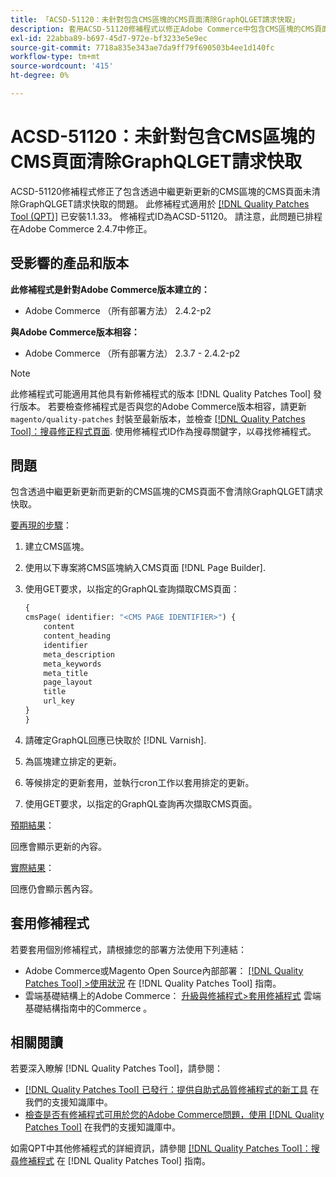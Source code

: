 ```yaml
---
title: 「ACSD-51120：未針對包含CMS區塊的CMS頁面清除GraphQLGET請求快取」
description: 套用ACSD-51120修補程式以修正Adobe Commerce中包含CMS區塊的CMS頁面未清除GraphQLGET要求快取的問題。
exl-id: 22abba89-b697-45d7-972e-bf3233e5e9ec
source-git-commit: 7718a835e343ae7da9ff79f690503b4ee1d140fc
workflow-type: tm+mt
source-wordcount: '415'
ht-degree: 0%

---
```


# ACSD-51120：未針對包含CMS區塊的CMS頁面清除GraphQLGET請求快取

ACSD-51120修補程式修正了包含透過中繼更新更新的CMS區塊的CMS頁面未清除GraphQLGET請求快取的問題。 此修補程式適用於 [[!DNL Quality Patches Tool (QPT)]](/help/announcements/adobe-commerce-announcements/magento-quality-patches-released-new-tool-to-self-serve-quality-patches.md) 已安裝1.1.33。 修補程式ID為ACSD-51120。 請注意，此問題已排程在Adobe Commerce 2.4.7中修正。

## 受影響的產品和版本

**此修補程式是針對Adobe Commerce版本建立的：**

* Adobe Commerce （所有部署方法） 2.4.2-p2

**與Adobe Commerce版本相容：**

* Adobe Commerce （所有部署方法） 2.3.7 - 2.4.2-p2

>[!NOTE]
>
>此修補程式可能適用其他具有新修補程式的版本 [!DNL Quality Patches Tool] 發行版本。 若要檢查修補程式是否與您的Adobe Commerce版本相容，請更新 `magento/quality-patches` 封裝至最新版本，並檢查 [[!DNL Quality Patches Tool]：搜尋修正程式頁面](https://experienceleague.adobe.com/tools/commerce-quality-patches/index.html). 使用修補程式ID作為搜尋關鍵字，以尋找修補程式。

## 問題

包含透過中繼更新更新而更新的CMS區塊的CMS頁面不會清除GraphQLGET請求快取。

<u>要再現的步驟</u>：

1. 建立CMS區塊。
1. 使用以下專案將CMS區塊納入CMS頁面 [!DNL Page Builder].
1. 使用GET要求，以指定的GraphQL查詢擷取CMS頁面：

   ```GraphQL
   {
   cmsPage( identifier: "<CMS PAGE IDENTIFIER>") {
       content
       content_heading
       identifier
       meta_description
       meta_keywords
       meta_title
       page_layout
       title
       url_key
   }
   }
   ```

1. 請確定GraphQL回應已快取於 [!DNL Varnish].
1. 為區塊建立排定的更新。
1. 等候排定的更新套用，並執行cron工作以套用排定的更新。
1. 使用GET要求，以指定的GraphQL查詢再次擷取CMS頁面。

<u>預期結果</u>：

回應會顯示更新的內容。

<u>實際結果</u>：

回應仍會顯示舊內容。

## 套用修補程式

若要套用個別修補程式，請根據您的部署方法使用下列連結：

* Adobe Commerce或Magento Open Source內部部署： [[!DNL Quality Patches Tool] >使用狀況](https://experienceleague.adobe.com/docs/commerce-operations/tools/quality-patches-tool/usage.html) 在 [!DNL Quality Patches Tool] 指南。
* 雲端基礎結構上的Adobe Commerce： [升級與修補程式>套用修補程式](https://experienceleague.adobe.com/docs/commerce-cloud-service/user-guide/develop/upgrade/apply-patches.html) 雲端基礎結構指南中的Commerce 。


## 相關閱讀

若要深入瞭解 [!DNL Quality Patches Tool]，請參閱：

* [[!DNL Quality Patches Tool] 已發行：提供自助式品質修補程式的新工具](/help/announcements/adobe-commerce-announcements/magento-quality-patches-released-new-tool-to-self-serve-quality-patches.md) 在我們的支援知識庫中。
* [檢查是否有修補程式可用於您的Adobe Commerce問題，使用 [!DNL Quality Patches Tool]](/help/support-tools/patches-available-in-qpt-tool/check-patch-for-magento-issue-with-magento-quality-patches.md) 在我們的支援知識庫中。

如需QPT中其他修補程式的詳細資訊，請參閱 [[!DNL Quality Patches Tool]：搜尋修補程式](https://experienceleague.adobe.com/tools/commerce-quality-patches/index.html) 在 [!DNL Quality Patches Tool] 指南。
